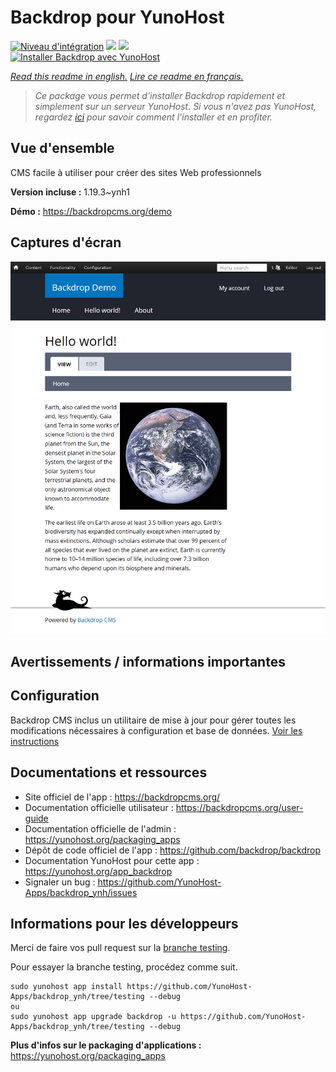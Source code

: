 # Backdrop pour YunoHost

[![Niveau d'intégration](https://dash.yunohost.org/integration/backdrop.svg)](https://dash.yunohost.org/appci/app/backdrop) ![](https://ci-apps.yunohost.org/ci/badges/backdrop.status.svg) ![](https://ci-apps.yunohost.org/ci/badges/backdrop.maintain.svg)  
[![Installer Backdrop avec YunoHost](https://install-app.yunohost.org/install-with-yunohost.svg)](https://install-app.yunohost.org/?app=backdrop)

*[Read this readme in english.](./README.md)*
*[Lire ce readme en français.](./README_fr.md)*

> *Ce package vous permet d'installer Backdrop rapidement et simplement sur un serveur YunoHost.
Si vous n'avez pas YunoHost, regardez [ici](https://yunohost.org/#/install) pour savoir comment l'installer et en profiter.*

## Vue d'ensemble

CMS facile à utiliser pour créer des sites Web professionnels

**Version incluse :** 1.19.3~ynh1

**Démo :** https://backdropcms.org/demo

## Captures d'écran

![](./doc/screenshots/Hello_world.png)

## Avertissements / informations importantes

## Configuration

Backdrop CMS inclus un utilitaire de mise à jour pour gérer toutes les modifications nécessaires à configuration et base de données. [Voir les instructions](https://backdropcms.org/upgrade)

## Documentations et ressources

* Site officiel de l'app : https://backdropcms.org/
* Documentation officielle utilisateur : https://backdropcms.org/user-guide
* Documentation officielle de l'admin : https://yunohost.org/packaging_apps
* Dépôt de code officiel de l'app : https://github.com/backdrop/backdrop
* Documentation YunoHost pour cette app : https://yunohost.org/app_backdrop
* Signaler un bug : https://github.com/YunoHost-Apps/backdrop_ynh/issues

## Informations pour les développeurs

Merci de faire vos pull request sur la [branche testing](https://github.com/YunoHost-Apps/backdrop_ynh/tree/testing).

Pour essayer la branche testing, procédez comme suit.
```
sudo yunohost app install https://github.com/YunoHost-Apps/backdrop_ynh/tree/testing --debug
ou
sudo yunohost app upgrade backdrop -u https://github.com/YunoHost-Apps/backdrop_ynh/tree/testing --debug
```

**Plus d'infos sur le packaging d'applications :** https://yunohost.org/packaging_apps